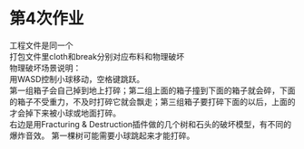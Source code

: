 # 第4次作业    
工程文件是同一个     
打包文件里cloth和break分别对应布料和物理破坏      
物理破坏场景说明：   
用WASD控制小球移动，空格键跳跃。    
第一组箱子会自己掉到地上打碎；第二组上面的箱子撞到下面的箱子就会碎，下面的箱子不受重力，不及时打碎它就会飘走；第三组箱子要打碎下面的以后，上面的才会掉下来被小球或地面打碎。     
右边是用Fracturing & Destruction插件做的几个树和石头的破坏模型，有不同的爆炸音效。  第一棵树可能需要小球跳起来才能打碎。   